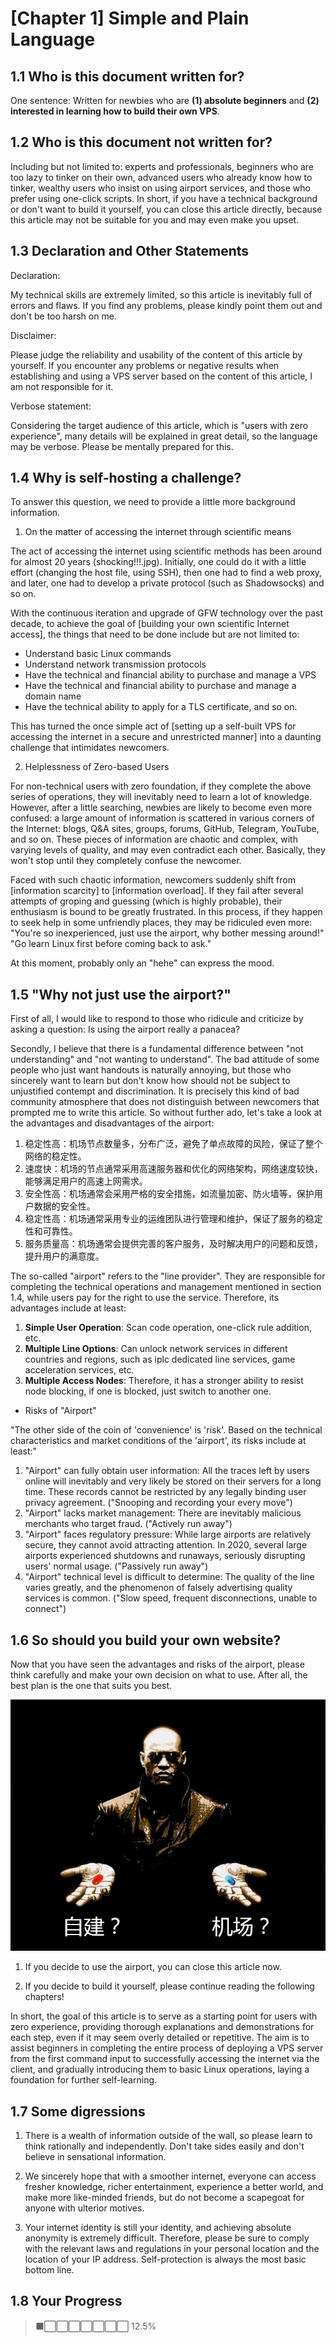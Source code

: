 # [Chapter 1] Simple and Plain Language

## 1.1 Who is this document written for?

One sentence: Written for newbies who are **(1) absolute beginners** and **(2) interested in learning how to build their own VPS**.

## 1.2 Who is this document not written for?

Including but not limited to: experts and professionals, beginners who are too lazy to tinker on their own, advanced users who already know how to tinker, wealthy users who insist on using airport services, and those who prefer using one-click scripts. In short, if you have a technical background or don't want to build it yourself, you can close this article directly, because this article may not be suitable for you and may even make you upset.

## 1.3 Declaration and Other Statements

Declaration:

My technical skills are extremely limited, so this article is inevitably full of errors and flaws. If you find any problems, please kindly point them out and don't be too harsh on me.

Disclaimer:

Please judge the reliability and usability of the content of this article by yourself. If you encounter any problems or negative results when establishing and using a VPS server based on the content of this article, I am not responsible for it.

Verbose statement:

Considering the target audience of this article, which is "users with zero experience", many details will be explained in great detail, so the language may be verbose. Please be mentally prepared for this.

## 1.4 Why is self-hosting a challenge?

To answer this question, we need to provide a little more background information.

1. On the matter of accessing the internet through scientific means

The act of accessing the internet using scientific methods has been around for almost 20 years (shocking!!!.jpg). Initially, one could do it with a little effort (changing the host file, using SSH), then one had to find a web proxy, and later, one had to develop a private protocol (such as Shadowsocks) and so on.

With the continuous iteration and upgrade of GFW technology over the past decade, to achieve the goal of [building your own scientific Internet access], the things that need to be done include but are not limited to:

- Understand basic Linux commands
- Understand network transmission protocols
- Have the technical and financial ability to purchase and manage a VPS
- Have the technical and financial ability to purchase and manage a domain name
- Have the technical ability to apply for a TLS certificate, and so on.

This has turned the once simple act of [setting up a self-built VPS for accessing the internet in a secure and unrestricted manner] into a daunting challenge that intimidates newcomers.

2. Helplessness of Zero-based Users

For non-technical users with zero foundation, if they complete the above series of operations, they will inevitably need to learn a lot of knowledge. However, after a little searching, newbies are likely to become even more confused: a large amount of information is scattered in various corners of the Internet: blogs, Q&A sites, groups, forums, GitHub, Telegram, YouTube, and so on. These pieces of information are chaotic and complex, with varying levels of quality, and may even contradict each other. Basically, they won't stop until they completely confuse the newcomer.

Faced with such chaotic information, newcomers suddenly shift from [information scarcity] to [information overload]. If they fail after several attempts of groping and guessing (which is highly probable), their enthusiasm is bound to be greatly frustrated. In this process, if they happen to seek help in some unfriendly places, they may be ridiculed even more: "You're so inexperienced, just use the airport, why bother messing around!" "Go learn Linux first before coming back to ask."

At this moment, probably only an "hehe" can express the mood.

## 1.5 "Why not just use the airport?"

First of all, I would like to respond to those who ridicule and criticize by asking a question: Is using the airport really a panacea?

Secondly, I believe that there is a fundamental difference between "not understanding" and "not wanting to understand". The bad attitude of some people who just want handouts is naturally annoying, but those who sincerely want to learn but don't know how should not be subject to unjustified contempt and discrimination. It is precisely this kind of bad community atmosphere that does not distinguish between newcomers that prompted me to write this article. So without further ado, let's take a look at the advantages and disadvantages of the airport:

1. 稳定性高：机场节点数量多，分布广泛，避免了单点故障的风险，保证了整个网络的稳定性。
2. 速度快：机场的节点通常采用高速服务器和优化的网络架构，网络速度较快，能够满足用户的高速上网需求。
3. 安全性高：机场通常会采用严格的安全措施，如流量加密、防火墙等，保护用户数据的安全性。
4. 稳定性高：机场通常采用专业的运维团队进行管理和维护，保证了服务的稳定性和可靠性。
5. 服务质量高：机场通常会提供完善的客户服务，及时解决用户的问题和反馈，提升用户的满意度。

The so-called "airport" refers to the "line provider". They are responsible for completing the technical operations and management mentioned in section 1.4, while users pay for the right to use the service. Therefore, its advantages include at least:

1. **Simple User Operation**: Scan code operation, one-click rule addition, etc.
2. **Multiple Line Options**: Can unlock network services in different countries and regions, such as iplc dedicated line services, game acceleration services, etc.
3. **Multiple Access Nodes**: Therefore, it has a stronger ability to resist node blocking, if one is blocked, just switch to another one.

- Risks of "Airport"

"The other side of the coin of 'convenience' is 'risk'. Based on the technical characteristics and market conditions of the 'airport', its risks include at least:"

1. "Airport" can fully obtain user information: All the traces left by users online will inevitably and very likely be stored on their servers for a long time. These records cannot be restricted by any legally binding user privacy agreement. ("Snooping and recording your every move")
2. "Airport" lacks market management: There are inevitably malicious merchants who target fraud. ("Actively run away")
3. "Airport" faces regulatory pressure: While large airports are relatively secure, they cannot avoid attracting attention. In 2020, several large airports experienced shutdowns and runaways, seriously disrupting users' normal usage. ("Passively run away")
4. "Airport" technical level is difficult to determine: The quality of the line varies greatly, and the phenomenon of falsely advertising quality services is common. ("Slow speed, frequent disconnections, unable to connect")

## 1.6 So should you build your own website?

Now that you have seen the advantages and risks of the airport, please think carefully and make your own decision on what to use. After all, the best plan is the one that suits you best.

![It's Your Choice!](./ch01-img01-choice.png)

1. If you decide to use the airport, you can close this article now.

2. If you decide to build it yourself, please continue reading the following chapters!

In short, the goal of this article is to serve as a starting point for users with zero experience, providing thorough explanations and demonstrations for each step, even if it may seem overly detailed or repetitive. The aim is to assist beginners in completing the entire process of deploying a VPS server from the first command input to successfully accessing the internet via the client, and gradually introducing them to basic Linux operations, laying a foundation for further self-learning.

## 1.7 Some digressions

1. There is a wealth of information outside of the wall, so please learn to think rationally and independently. Don't take sides easily and don't believe in sensational information.

2. We sincerely hope that with a smoother internet, everyone can access fresher knowledge, richer entertainment, experience a better world, and make more like-minded friends, but do not become a scapegoat for anyone with ulterior motives.

3. Your internet identity is still your identity, and achieving absolute anonymity is extremely difficult. Therefore, please be sure to comply with the relevant laws and regulations in your personal location and the location of your IP address. Self-protection is always the most basic bottom line.

## 1.8 Your Progress

> ⬛⬜⬜⬜⬜⬜⬜⬜ 12.5%
